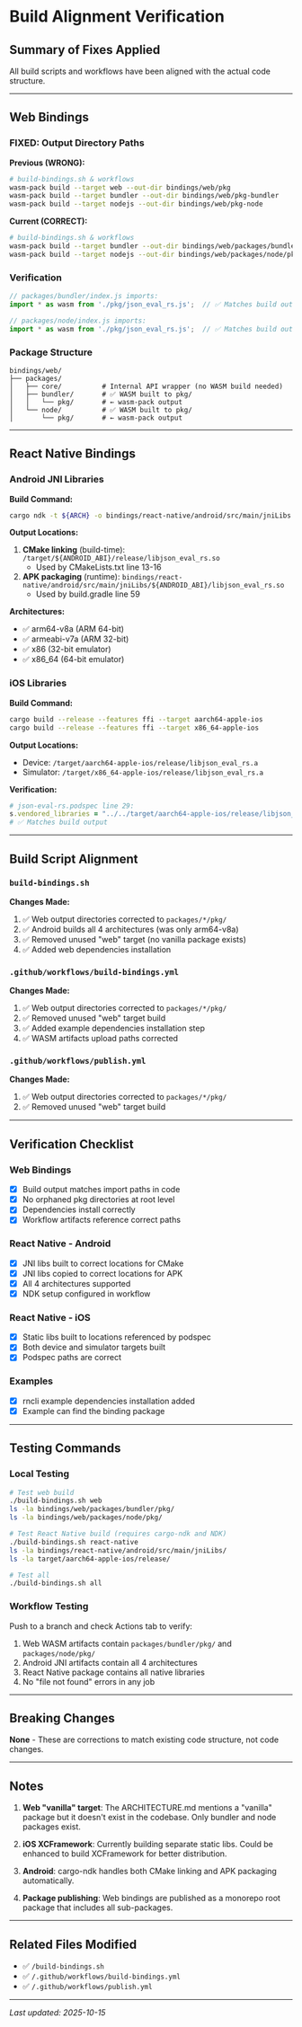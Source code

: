 # Build Alignment Verification

## Summary of Fixes Applied

All build scripts and workflows have been aligned with the actual code structure.

---

## Web Bindings

### **FIXED**: Output Directory Paths

**Previous (WRONG):**
```bash
# build-bindings.sh & workflows
wasm-pack build --target web --out-dir bindings/web/pkg
wasm-pack build --target bundler --out-dir bindings/web/pkg-bundler
wasm-pack build --target nodejs --out-dir bindings/web/pkg-node
```

**Current (CORRECT):**
```bash
# build-bindings.sh & workflows
wasm-pack build --target bundler --out-dir bindings/web/packages/bundler/pkg
wasm-pack build --target nodejs --out-dir bindings/web/packages/node/pkg
```

### Verification
```javascript
// packages/bundler/index.js imports:
import * as wasm from './pkg/json_eval_rs.js';  // ✅ Matches build output

// packages/node/index.js imports:
import * as wasm from './pkg/json_eval_rs.js';  // ✅ Matches build output
```

### Package Structure
```
bindings/web/
├── packages/
│   ├── core/          # Internal API wrapper (no WASM build needed)
│   ├── bundler/       # ✅ WASM built to pkg/
│   │   └── pkg/       # ← wasm-pack output
│   └── node/          # ✅ WASM built to pkg/
│       └── pkg/       # ← wasm-pack output
```

---

## React Native Bindings

### Android JNI Libraries

**Build Command:**
```bash
cargo ndk -t ${ARCH} -o bindings/react-native/android/src/main/jniLibs build --release --features ffi
```

**Output Locations:**
1. **CMake linking** (build-time): `/target/${ANDROID_ABI}/release/libjson_eval_rs.so`
   - Used by CMakeLists.txt line 13-16
2. **APK packaging** (runtime): `bindings/react-native/android/src/main/jniLibs/${ANDROID_ABI}/libjson_eval_rs.so`
   - Used by build.gradle line 59

**Architectures:**
- ✅ arm64-v8a (ARM 64-bit)
- ✅ armeabi-v7a (ARM 32-bit)
- ✅ x86 (32-bit emulator)
- ✅ x86_64 (64-bit emulator)

### iOS Libraries

**Build Command:**
```bash
cargo build --release --features ffi --target aarch64-apple-ios
cargo build --release --features ffi --target x86_64-apple-ios
```

**Output Locations:**
- Device: `/target/aarch64-apple-ios/release/libjson_eval_rs.a`
- Simulator: `/target/x86_64-apple-ios/release/libjson_eval_rs.a`

**Verification:**
```ruby
# json-eval-rs.podspec line 29:
s.vendored_libraries = "../../target/aarch64-apple-ios/release/libjson_eval_rs.a"
# ✅ Matches build output
```

---

## Build Script Alignment

### `build-bindings.sh`

**Changes Made:**
1. ✅ Web output directories corrected to `packages/*/pkg/`
2. ✅ Android builds all 4 architectures (was only arm64-v8a)
3. ✅ Removed unused "web" target (no vanilla package exists)
4. ✅ Added web dependencies installation

### `.github/workflows/build-bindings.yml`

**Changes Made:**
1. ✅ Web output directories corrected to `packages/*/pkg/`
2. ✅ Removed unused "web" target build
3. ✅ Added example dependencies installation step
4. ✅ WASM artifacts upload paths corrected

### `.github/workflows/publish.yml`

**Changes Made:**
1. ✅ Web output directories corrected to `packages/*/pkg/`
2. ✅ Removed unused "web" target build

---

## Verification Checklist

### Web Bindings
- [x] Build output matches import paths in code
- [x] No orphaned pkg directories at root level
- [x] Dependencies install correctly
- [x] Workflow artifacts reference correct paths

### React Native - Android
- [x] JNI libs built to correct locations for CMake
- [x] JNI libs copied to correct locations for APK
- [x] All 4 architectures supported
- [x] NDK setup configured in workflow

### React Native - iOS  
- [x] Static libs built to locations referenced by podspec
- [x] Both device and simulator targets built
- [x] Podspec paths are correct

### Examples
- [x] rncli example dependencies installation added
- [x] Example can find the binding package

---

## Testing Commands

### Local Testing
```bash
# Test web build
./build-bindings.sh web
ls -la bindings/web/packages/bundler/pkg/
ls -la bindings/web/packages/node/pkg/

# Test React Native build (requires cargo-ndk and NDK)
./build-bindings.sh react-native
ls -la bindings/react-native/android/src/main/jniLibs/
ls -la target/aarch64-apple-ios/release/

# Test all
./build-bindings.sh all
```

### Workflow Testing
Push to a branch and check Actions tab to verify:
1. Web WASM artifacts contain `packages/bundler/pkg/` and `packages/node/pkg/`
2. Android JNI artifacts contain all 4 architectures
3. React Native package contains all native libraries
4. No "file not found" errors in any job

---

## Breaking Changes

**None** - These are corrections to match existing code structure, not code changes.

---

## Notes

1. **Web "vanilla" target**: The ARCHITECTURE.md mentions a "vanilla" package but it doesn't exist in the codebase. Only bundler and node packages exist.

2. **iOS XCFramework**: Currently building separate static libs. Could be enhanced to build XCFramework for better distribution.

3. **Android**: cargo-ndk handles both CMake linking and APK packaging automatically.

4. **Package publishing**: Web bindings are published as a monorepo root package that includes all sub-packages.

---

## Related Files Modified

- ✅ `/build-bindings.sh`
- ✅ `/.github/workflows/build-bindings.yml`
- ✅ `/.github/workflows/publish.yml`

---

*Last updated: 2025-10-15*

